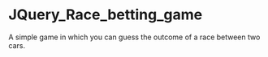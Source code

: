 # JQuery_Race_betting_game
A simple game in which you can guess the outcome of a race between two cars.
